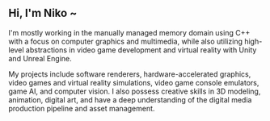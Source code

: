## Hi, I'm Niko ~

I'm mostly working in the manually managed memory domain using C++ with a focus on computer graphics and multimedia, while also utilizing high-level abstractions in video game development and virtual reality with Unity and Unreal Engine.

My projects include software renderers, hardware-accelerated graphics, video games and virtual reality simulations, video game console emulators, game AI, and computer vision. I also possess creative skills in 3D modeling, animation, digital art, and have a deep understanding of the digital media production pipeline and asset management. 

<!--
**nicholaswile/nicholaswile** is a ✨ _special_ ✨ repository because its `README.md` (this file) appears on your GitHub profile.

Here are some ideas to get you started:

- 🔭 I’m currently working on ...
- 🌱 I’m currently learning ...
- 👯 I’m looking to collaborate on ...
- 🤔 I’m looking for help with ...
- 💬 Ask me about ...
- 📫 How to reach me: ...
- 😄 Pronouns: ...
- ⚡ Fun fact: ...
-->

